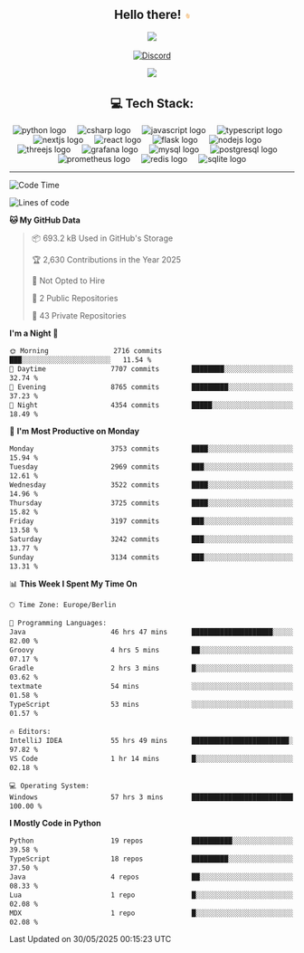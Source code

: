 <div align="center">
  
  ## <strong>Hello there! <img src="https://raw.githubusercontent.com/ginny100/ginny100/main/assets/waving-hand.webp" width="2%"></strong><br/>
  <p align="center">
    <a><img src="https://readme-typing-svg.herokuapp.com?color=3DF7E2&size=25&center=true&lines=hi;full+stack+developer;cops.bio+owner;"></a>
  </p>
  
</div>

<div align="center">
  <a href="https://discord.gg/mullencord">
    <img src="https://discord.c99.nl/widget/theme-1/727599616043909190.png" alt="Discord" />
  </a>
    <p align="center">  
      <img src="https://komarev.com/ghpvc/?username=Hunter-Matata">
    </p>
</div>

## <div align="center">💻 Tech Stack:</div>
<div align="center">
  <img src="https://cdn.jsdelivr.net/gh/devicons/devicon/icons/python/python-original.svg" height="40" alt="python logo"  />
  <img width="12" />
  <img src="https://cdn.jsdelivr.net/gh/devicons/devicon/icons/csharp/csharp-original.svg" height="40" alt="csharp logo"  />
  <img width="12" />
  <img src="https://cdn.jsdelivr.net/gh/devicons/devicon/icons/javascript/javascript-original.svg" height="40" alt="javascript logo"  />
  <img width="12" />
  <img src="https://cdn.jsdelivr.net/gh/devicons/devicon/icons/typescript/typescript-original.svg" height="40" alt="typescript logo"  />
  <img width="12" />
  <img src="https://cdn.jsdelivr.net/gh/devicons/devicon/icons/nextjs/nextjs-original.svg" height="40" alt="nextjs logo"  />
  <img width="12" />
  <img src="https://cdn.jsdelivr.net/gh/devicons/devicon/icons/react/react-original.svg" height="40" alt="react logo"  />
  <img width="12" />
  <img src="https://cdn.jsdelivr.net/gh/devicons/devicon/icons/flask/flask-original.svg" height="40" alt="flask logo"  />
  <img width="12" />
  <img src="https://cdn.jsdelivr.net/gh/devicons/devicon/icons/nodejs/nodejs-original.svg" height="40" alt="nodejs logo"  />
  <img width="12" />
  <img src="https://cdn.jsdelivr.net/gh/devicons/devicon/icons/threejs/threejs-original.svg" height="40" alt="threejs logo"  />
  <img width="12" />
  <img src="https://cdn.jsdelivr.net/gh/devicons/devicon/icons/grafana/grafana-original.svg" height="40" alt="grafana logo"  />
  <img width="12" />
  <img src="https://cdn.jsdelivr.net/gh/devicons/devicon/icons/mysql/mysql-original.svg" height="40" alt="mysql logo"  />
  <img width="12" />
  <img src="https://cdn.jsdelivr.net/gh/devicons/devicon/icons/postgresql/postgresql-original.svg" height="40" alt="postgresql logo"  />
  <img width="12" />
  <img src="https://cdn.jsdelivr.net/gh/devicons/devicon/icons/prometheus/prometheus-original.svg" height="40" alt="prometheus logo"  />
  <img width="12" />
  <img src="https://cdn.jsdelivr.net/gh/devicons/devicon/icons/redis/redis-original.svg" height="40" alt="redis logo"  />
  <img width="12" />
  <img src="https://cdn.jsdelivr.net/gh/devicons/devicon/icons/sqlite/sqlite-original.svg" height="40" alt="sqlite logo"  />
</div>

---
<!--START_SECTION:waka-->
![Code Time](http://img.shields.io/badge/Code%20Time-1%2C216%20hrs%208%20mins-blue)

![Lines of code](https://img.shields.io/badge/From%20Hello%20World%20I%27ve%20Written-2.0%20million%20lines%20of%20code-blue)

**🐱 My GitHub Data** 

> 📦 693.2 kB Used in GitHub's Storage 
 > 
> 🏆 2,630 Contributions in the Year 2025
 > 
> 🚫 Not Opted to Hire
 > 
> 📜 2 Public Repositories 
 > 
> 🔑 43 Private Repositories 
 > 
**I'm a Night 🦉** 

```text
🌞 Morning                2716 commits        ███░░░░░░░░░░░░░░░░░░░░░░   11.54 % 
🌆 Daytime                7707 commits        ████████░░░░░░░░░░░░░░░░░   32.74 % 
🌃 Evening                8765 commits        █████████░░░░░░░░░░░░░░░░   37.23 % 
🌙 Night                  4354 commits        █████░░░░░░░░░░░░░░░░░░░░   18.49 % 
```
📅 **I'm Most Productive on Monday** 

```text
Monday                   3753 commits        ████░░░░░░░░░░░░░░░░░░░░░   15.94 % 
Tuesday                  2969 commits        ███░░░░░░░░░░░░░░░░░░░░░░   12.61 % 
Wednesday                3522 commits        ████░░░░░░░░░░░░░░░░░░░░░   14.96 % 
Thursday                 3725 commits        ████░░░░░░░░░░░░░░░░░░░░░   15.82 % 
Friday                   3197 commits        ███░░░░░░░░░░░░░░░░░░░░░░   13.58 % 
Saturday                 3242 commits        ███░░░░░░░░░░░░░░░░░░░░░░   13.77 % 
Sunday                   3134 commits        ███░░░░░░░░░░░░░░░░░░░░░░   13.31 % 
```


📊 **This Week I Spent My Time On** 

```text
🕑︎ Time Zone: Europe/Berlin

💬 Programming Languages: 
Java                     46 hrs 47 mins      ████████████████████░░░░░   82.00 % 
Groovy                   4 hrs 5 mins        ██░░░░░░░░░░░░░░░░░░░░░░░   07.17 % 
Gradle                   2 hrs 3 mins        █░░░░░░░░░░░░░░░░░░░░░░░░   03.62 % 
textmate                 54 mins             ░░░░░░░░░░░░░░░░░░░░░░░░░   01.58 % 
TypeScript               53 mins             ░░░░░░░░░░░░░░░░░░░░░░░░░   01.57 % 

🔥 Editors: 
IntelliJ IDEA            55 hrs 49 mins      ████████████████████████░   97.82 % 
VS Code                  1 hr 14 mins        █░░░░░░░░░░░░░░░░░░░░░░░░   02.18 % 

💻 Operating System: 
Windows                  57 hrs 3 mins       █████████████████████████   100.00 % 
```

**I Mostly Code in Python** 

```text
Python                   19 repos            ██████████░░░░░░░░░░░░░░░   39.58 % 
TypeScript               18 repos            █████████░░░░░░░░░░░░░░░░   37.50 % 
Java                     4 repos             ██░░░░░░░░░░░░░░░░░░░░░░░   08.33 % 
Lua                      1 repo              █░░░░░░░░░░░░░░░░░░░░░░░░   02.08 % 
MDX                      1 repo              █░░░░░░░░░░░░░░░░░░░░░░░░   02.08 % 
```




 Last Updated on 30/05/2025 00:15:23 UTC
<!--END_SECTION:waka-->
